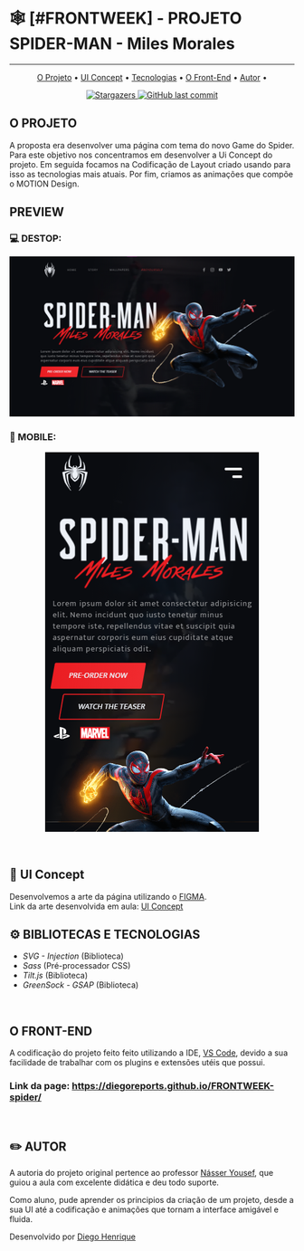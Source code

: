 # 🕸️ [#FRONTWEEK] - PROJETO SPIDER-MAN - Miles Morales
____
<p align="center">
  <a href="#projeto">O Projeto</a> •
  <a href="#ui">UI Concept</a> •
  <a href="#tecnologias">Tecnologias</a> •
  <a href="#frontend">O Front-End</a> •
  <a href="#autor">Autor</a> •
</p>

<p align="center">
  <a href="https://github.com/DiegoReports/FRONTWEEK-spider/stargazers">
    <img alt="Stargazers" src="https://img.shields.io/github/stars/DiegoReports/FRONTWEEK-spider?style=social">
  </a>

  <a href="https://github.com/DiegoReports/FRONTWEEK-spider/commits/master">
    <img alt="GitHub last commit" src="https://img.shields.io/github/last-commit/DiegoReports/FRONTWEEK-spider">
  </a>
</p>

<p id="projeto">

## O PROJETO
A proposta era desenvolver uma página com tema do novo Game do Spider. Para este objetivo nos concentramos em desenvolver a Ui Concept do projeto. Em seguida focamos na Codificação de Layout criado usando para isso as tecnologias mais atuais. Por fim, criamos as animações que compõe o MOTION Design.
</p>

## PREVIEW
### 💻 DESTOP:
<p align="center">
  <img src="public/screen/screen-spider-desktop.png">
</p>

### 📱 MOBILE:
<p align="center">
  <img src="public/screen/screen-spider-mob.png" width: >
</p>

<br>

<p id="ui">

## 🎨 UI Concept

Desenvolvemos a arte da página utilizando o <a href="https://www.figma.com/">FIGMA</a>.<br>
Link da arte desenvolvida em aula: <a href="https://www.figma.com/file/U9QebNNHc5wZH26ZqsmAxy/Untitled?node-id=0%3A1">UI Concept</a>
</p>

<p id="tecnologias">

## ⚙️ BIBLIOTECAS E TECNOLOGIAS
- <i>SVG - Injection</i> (Biblioteca)
- <i>Sass</i> (Pré-processador CSS)
- <i>Tilt.js</i> (Biblioteca)
- <i>GreenSock - GSAP</i> (Biblioteca)
</p>

<br>

<p id="frontend">

## O FRONT-END
A codificação do projeto feito feito utilizando a IDE, <a href="https://code.visualstudio.com/">VS Code</a>, devido a sua facilidade de trabalhar com os plugins e extensões utéis que possui.

### Link da page: <a href="https://diegoreports.github.io/FRONTWEEK-spider/">https://diegoreports.github.io/FRONTWEEK-spider/</a>

</p>

<br>

<p id="autor">

## ✏️ AUTOR
A autoria do projeto original pertence ao professor <a href="https://nyousefali.com.br/">Násser Yousef</a>, que guiou a aula com excelente didática e deu todo suporte.

Como aluno, pude aprender os principios da criação de um projeto, desde a sua UI até a codificação e animações que tornam a interface amigável e fluida.

Desenvolvido por <a href="https://www.linkedin.com/in/diego-henrique-sg/">Diego Henrique</a>
</p>

